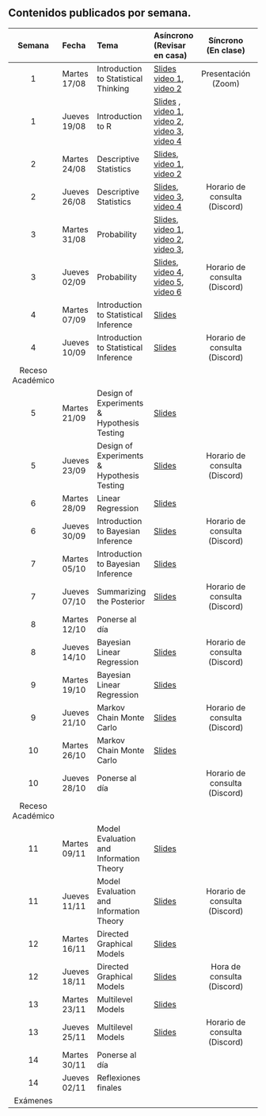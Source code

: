 ## Contenidos publicados por semana.

Semana | Fecha | Tema | Asíncrono (Revisar en casa) | Síncrono (En clase) | Evaluacion 
:------------: | :------------- | :------------- | :------------- | :-------------: | :-------------: 
1 | Martes 17/08 | Introduction to Statistical Thinking | [Slides](https://github.com/dccuchile/CC6104/raw/master/slides/ST-intro.pdf) [video 1](https://youtu.be/X4SqJu6lExM), [video 2](https://youtu.be/YbiQU5TTBX4) |Presentación (Zoom)|
1 | Jueves 19/08 | Introduction to R | [Slides](https://github.com/dccuchile/CC6104/raw/master/slides/ST-R.pdf) , [video 1](https://youtu.be/MbeLD3hWWVo), [video 2](https://youtu.be/9W_eWCy86F4),  [video 3](https://youtu.be/QvFXSw2-1r4), [video 4](https://youtu.be/y4JY7klrbfQ) |  |
2 | Martes 24/08 | Descriptive Statistics | [Slides](https://github.com/dccuchile/CC6104/raw/master/slides/ST-explore.pdf), [video 1](https://youtu.be/kWNskZ8_98o), [video 2](https://youtu.be/_FJ8x9M4b1w) |  |
2 | Jueves 26/08 | Descriptive Statistics | [Slides](https://github.com/dccuchile/CC6104/raw/master/slides/ST-explore.pdf), [video 3](https://youtu.be/m7VBNZ2mYWI), [video 4](https://youtu.be/ylGMJ_aSQk0) | Horario de consulta (Discord) |
3 | Martes 31/08 | Probability | [Slides](https://github.com/dccuchile/CC6104/raw/master/slides/ST-prob.pdf), [video 1](https://youtu.be/R9AVYV73m1M), [video 2](https://youtu.be/zubh1jbRiKE),  [video 3](https://youtu.be/uiwToagp0z4), | |Tarea 1
3 | Jueves 02/09 | Probability | [Slides](https://github.com/dccuchile/CC6104/raw/master/slides/ST-prob.pdf), [video 4](https://youtu.be/RlhN3t_VIyw), [video 5](https://youtu.be/4kV1dBaeWVc), [video 6]( https://youtu.be/MGyXc70JdSk) | Horario de consulta (Discord) |
4 | Martes 07/09 | Introduction to Statistical Inference | [Slides](https://github.com/dccuchile/CC6104/raw/master/slides/ST-inference.pdf) | |
4 | Jueves 10/09 | Introduction to Statistical Inference | [Slides](https://github.com/dccuchile/CC6104/raw/master/slides/ST-inference.pdf) | Horario de consulta (Discord) |
Receso Académico | | | | |
5 | Martes 21/09 | Design of Experiments & Hypothesis Testing | [Slides](https://github.com/dccuchile/CC6104/raw/master/slides/ST-hypothesis.pdf) | |Tarea 2
5 | Jueves 23/09 | Design of Experiments & Hypothesis Testing | [Slides](https://github.com/dccuchile/CC6104/raw/master/slides/ST-hypothesis.pdf) | Horario de consulta (Discord) |
6 | Martes 28/09 | Linear Regression | [Slides](https://github.com/dccuchile/CC6104/raw/master/slides/ST-regression.pdf) | |
6 | Jueves 30/09 | Introduction to Bayesian Inference | [Slides](https://github.com/dccuchile/CC6104/raw/master/slides/ST-bayesian.pdf) | Horario de consulta (Discord) |
7 | Martes 05/10 | Introduction to Bayesian Inference | [Slides](https://github.com/dccuchile/CC6104/raw/master/slides/ST-bayesian.pdff) |   |
7 | Jueves 07/10 | Summarizing the Posterior | [Slides](https://github.com/dccuchile/CC6104/raw/master/slides/ST-posterior.pdf) | Horario de consulta (Discord) |
8 | Martes 12/10 | Ponerse al día |  | |Tarea 3
8 | Jueves 14/10 | Bayesian Linear Regression | [Slides](https://github.com/dccuchile/CC6104/raw/master/slides/ST-bayes_lin.pdf) | Horario de consulta (Discord) |
9 | Martes 19/10 | Bayesian Linear Regression | [Slides](https://github.com/dccuchile/CC6104/raw/master/slides/ST-bayes_lin.pdf) | |
9 | Jueves 21/10 | Markov Chain Monte Carlo | [Slides](https://github.com/dccuchile/CC6104/raw/master/slides/ST-MCMC.pdf) | Horario de consulta (Discord) |
10 | Martes 26/10 | Markov Chain Monte Carlo | [Slides](https://github.com/dccuchile/CC6104/raw/master/slides/ST-MCMC.pdf) | |
10 | Jueves 28/10 | Ponerse al día |  | Horario de consulta (Discord) |
Receso Académico | | | | |
11 | Martes 09/11 | Model Evaluation and Information Theory | [Slides](https://github.com/dccuchile/CC6104/raw/master/slides/ST-eval.pdf) | |Tarea 4
11 | Jueves 11/11 | Model Evaluation and Information Theory | [Slides](https://github.com/dccuchile/CC6104/raw/master/slides/ST-eval.pdf) | Horario de consulta (Discord) |
12 | Martes 16/11 | Directed Graphical Models | [Slides](https://github.com/dccuchile/CC6104/raw/master/slides/ST-dag.pdf) | |
12 | Jueves 18/11 | Directed Graphical Models | [Slides](https://github.com/dccuchile/CC6104/raw/master/slides/ST-dag.pdf) | Hora de consulta (Discord) |
13 | Martes 23/11 | Multilevel Models | [Slides](https://github.com/dccuchile/CC6104/raw/master/slides/ST-multi.pdf) | | Tarea 5
13 | Jueves 25/11 | Multilevel Models | [Slides](https://github.com/dccuchile/CC6104/raw/master/slides/ST-multi.pdf) | Horario de consulta (Discord) |
14 | Martes 30/11 | Ponerse al día |  | |
14 | Jueves 02/11 | Reflexiones finales | |  |
Exámenes | | | | |

